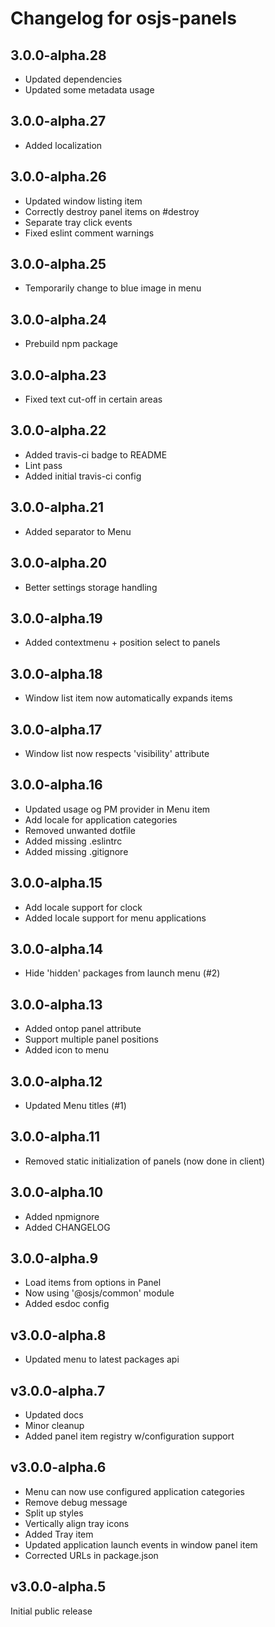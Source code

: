 # Changelog for osjs-panels

## 3.0.0-alpha.28

* Updated dependencies
* Updated some metadata usage

## 3.0.0-alpha.27

* Added localization

## 3.0.0-alpha.26

* Updated window listing item
* Correctly destroy panel items on #destroy
* Separate tray click events
* Fixed eslint comment warnings

## 3.0.0-alpha.25

* Temporarily change to blue image in menu

## 3.0.0-alpha.24

* Prebuild npm package

## 3.0.0-alpha.23

* Fixed text cut-off in certain areas

## 3.0.0-alpha.22

* Added travis-ci badge to README
* Lint pass
* Added initial travis-ci config

## 3.0.0-alpha.21

* Added separator to Menu

## 3.0.0-alpha.20

* Better settings storage handling

## 3.0.0-alpha.19

* Added contextmenu + position select to panels

## 3.0.0-alpha.18

* Window list item now automatically expands items

## 3.0.0-alpha.17

* Window list now respects 'visibility' attribute

## 3.0.0-alpha.16

* Updated usage og PM provider in Menu item
* Add locale for application categories
* Removed unwanted dotfile
* Added missing .eslintrc
* Added missing .gitignore

## 3.0.0-alpha.15

* Add locale support for clock
* Added locale support for menu applications

## 3.0.0-alpha.14

* Hide 'hidden' packages from launch menu (#2)

## 3.0.0-alpha.13

* Added ontop panel attribute
* Support multiple panel positions
* Added icon to menu

## 3.0.0-alpha.12

* Updated Menu titles (#1)

## 3.0.0-alpha.11

* Removed static initialization of panels (now done in client)

## 3.0.0-alpha.10

* Added npmignore
* Added CHANGELOG

## 3.0.0-alpha.9

* Load items from options in Panel
* Now using '@osjs/common' module
* Added esdoc config

## v3.0.0-alpha.8

* Updated menu to latest packages api

## v3.0.0-alpha.7

* Updated docs
* Minor cleanup
* Added panel item registry w/configuration support

## v3.0.0-alpha.6

* Menu can now use configured application categories
* Remove debug message
* Split up styles
* Vertically align tray icons
* Added Tray item
* Updated application launch events in window panel item
* Corrected URLs in package.json

## v3.0.0-alpha.5

Initial public release

